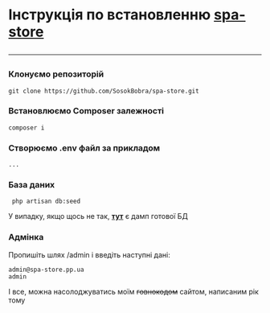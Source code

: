 # Інструкція по встановленню [spa-store](https://spa-store.pp.ua/) <hr>



### Клонуємо репозиторій

    git clone https://github.com/SosokBobra/spa-store.git

### Встановлюємо Composer залежності
    
    composer i

### Створюємо .env файл за прикладом 
    ...

### База даних

     php artisan db:seed

У випадку, якщо щось не так, **[тут](https://mega.nz/file/3Dx11agT#2xi6kcdOB_3omEQqKt9Fy5vRjiGQMWXPsn6YclBmO28)** є дамп готової БД

### Адмінка
Пропишіть шлях /admin і введіть наступні дані:
    
    admin@spa-store.pp.ua
    admin
 

І все, можна насолоджуватись моїм ~~говнокодом~~ сайтом, написаним рік тому




